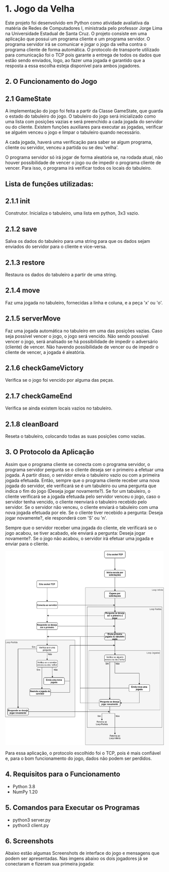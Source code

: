 # 1. Jogo da Velha
Este projeto foi desenvolvido em Python como atividade avaliativa da matéria de Redes de Computadores I, ministrada pelo professor Jorge Lima na Universidade Estadual de Santa Cruz.
O projeto consiste em uma aplicação que possui um programa cliente e um programa servidor. O programa servidor irá se comunicar e jogar o jogo da velha contra o programa cliente de forma automática. O protocolo de transporte utilizado para comunicação foi o TCP pois garante a entrega de todos os dados que estão sendo enviados, logo, ao fazer uma jogada é garantido que a resposta a essa escolha esteja disponível para ambos jogadores.

## 2. O Funcionamento do Jogo

## 2.1 GameState 

A implementação do jogo foi feita a partir da Classe GameState, que guarda o estado do tabuleiro do jogo. O tabuleiro do jogo será inicializado como uma lista com posições vazias e será preenchido a cada jogada do servidor ou do cliente. Existem funções auxiliares para executar as jogadas, verificar se alguém venceu o jogo e limpar o tabuleiro quando necessário.

A cada jogada, haverá uma verificação para saber se algum programa, cliente ou servidor, venceu a partida ou se deu 'velha'. 

O programa servidor só irá jogar de forma aleatória se, na rodada atual, não houver possibilidade de vencer o jogo ou de impedir o programa cliente de vencer. Para isso, o programa irá verificar todos os locais do tabuleiro.

## Lista de funções utilizadas:

## 2.1.1 __init__  
Construtor. Inicializa o tabuleiro, uma lista em python, 3x3 vazio.

## 2.1.2 save
Salva os dados do tabuleiro para uma string para que os dados sejam enviados do servidor para o cliente e vice-versa.

## 2.1.3 restore
Restaura os dados do tabuleiro a partir de uma string.

## 2.1.4 move
Faz uma jogada no tabuleiro, fornecidas a linha e coluna, e a peça 'x' ou 'o'.

## 2.1.5 serverMove
Faz uma jogada automática no tabuleiro em uma das posições vazias. Caso seja possível vencer o jogo, o jogo será vencido. Não sendo possível vencer o jogo, será analisado se há possibilidade de impedir o adversário (cliente) de vencer. Não havendo possibilidade de vencer ou de impedir o cliente de vencer, a jogada é aleatória.

## 2.1.6 checkGameVictory
Verifica se o jogo foi vencido por alguma das peças.

## 2.1.7 checkGameEnd
Verifica se ainda existem locais vazios no tabuleiro.

## 2.1.8 cleanBoard
Reseta o tabuleiro, colocando todas as suas posições como vazias.

## 3. O Protocolo da Aplicação

Assim que o programa cliente se conecta com o programa servidor, o programa servidor pergunta se o cliente deseja ser o primeiro a efetuar uma jogada. A partir disso, o servidor envia o tabuleiro vazio ou com a primeira jogada efetuada. Então, sempre que o programa cliente receber uma nova jogada do servidor, ele verificará se é um tabuleiro ou uma pergunta que indica o fim do jogo (Deseja jogar novamente?). Se for um tabuleiro, o cliente verificará se a jogada efetuada pelo servidor venceu o jogo, caso o servidor tenha vencido, o cliente reenviará o tabuleiro recebido pelo servidor. Se o servidor não venceu, o cliente enviará o tabuleiro com uma nova jogada efetuada por ele. Se o cliente tiver recebido a pergunta: Deseja jogar novamente?, ele responderá com 'S' ou 'n'.

Sempre que o servidor receber uma jogada do cliente, ele verificará se o jogo acabou, se tiver acabado, ele enviará a pergunta: Deseja jogar novamente?. Se o jogo não acabou, o servidor irá efetuar uma jogada e enviar para o cliente.

<img src="/protocolo.drawio.png" alt="Protocolo da aplicação"/>

Para essa aplicação, o protocolo escolhido foi o TCP, pois é mais confiável e, para o bom funcionamento do jogo, dados não podem ser perdidos.

## 4. Requisitos para o Funcionamento

* Python 3.8
* NumPy 1.20

## 5. Comandos para Executar os Programas

* python3 server.py
* python3 client.py

## 6. Screenshots

Abaixo estão algumas Screenshots  de interface do jogo e mensagens que podem ser apresentadas.
Nas imgens abaixo os dois jogadores já se conectaram e fizeram sua primeira jogada:

